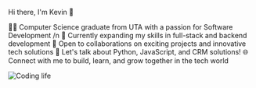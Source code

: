 Hi there, I'm Kevin 👋

👨‍💻 Computer Science graduate from UTA with a passion for Software Development /n
🌱 Currently expanding my skills in full-stack and backend development
🤝 Open to collaborations on exciting projects and innovative tech solutions
💬 Let's talk about Python, JavaScript, and CRM solutions!
🌐 Connect with me to build, learn, and grow together in the tech world

![Coding life](https://media.giphy.com/media/qgQUggAC3Pfv687qPC/giphy.gif)
